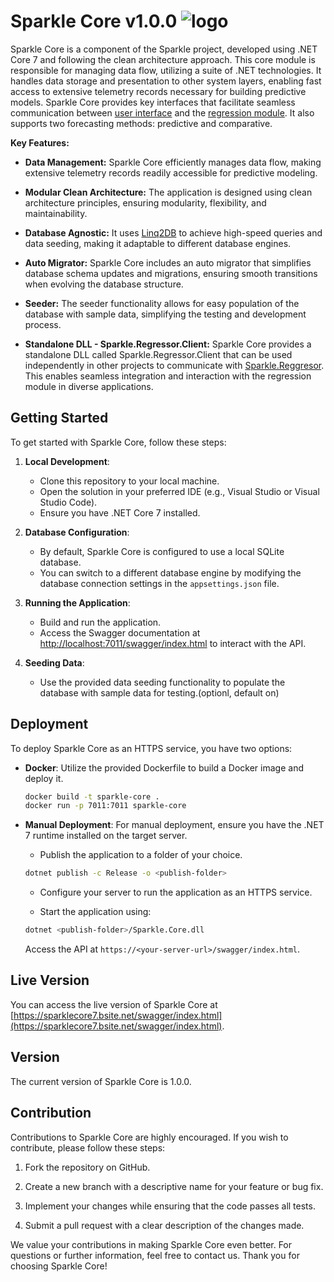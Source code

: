 # Sparkle Core v1.0.0 ![logo](https://github.com/norbertszsor/Sparkle.Core/assets/47736350/5e6b94ef-2b4b-4a89-8521-dded7cb017cf)


Sparkle Core is a component of the Sparkle project, developed using .NET Core 7 and following the clean architecture approach. This core module is responsible for managing data flow, utilizing a suite of .NET technologies. It handles data storage and presentation to other system layers, enabling fast access to extensive telemetry records necessary for building predictive models. Sparkle Core provides key interfaces that facilitate seamless communication between [user interface](https://github.com/norbertszsor/Sparkle.Web) and the [regression module](https://github.com/norbertszsor/Sparkle.Regressor). It also supports two forecasting methods: predictive and comparative.

**Key Features:**

- **Data Management:** Sparkle Core efficiently manages data flow, making extensive telemetry records readily accessible for predictive modeling.

- **Modular Clean Architecture:** The application is designed using clean architecture principles, ensuring modularity, flexibility, and maintainability.

- **Database Agnostic:** It uses [Linq2DB](https://linq2db.github.io/) to achieve high-speed queries and data seeding, making it adaptable to different database engines.
  
- **Auto Migrator:** Sparkle Core includes an auto migrator that simplifies database schema updates and migrations, ensuring smooth transitions when evolving the database structure.

- **Seeder:** The seeder functionality allows for easy population of the database with sample data, simplifying the testing and development process.

- **Standalone DLL - Sparkle.Regressor.Client:** Sparkle Core provides a standalone DLL called Sparkle.Regressor.Client that can be used independently in other projects to communicate with [Sparkle.Reggresor](https://github.com/norbertszsor/Sparkle.Regressor). This enables seamless integration and interaction with the regression module in diverse applications.

## Getting Started

To get started with Sparkle Core, follow these steps:

1. **Local Development**:
   - Clone this repository to your local machine.
   - Open the solution in your preferred IDE (e.g., Visual Studio or Visual Studio Code).
   - Ensure you have .NET Core 7 installed.

2. **Database Configuration**:
   - By default, Sparkle Core is configured to use a local SQLite database.
   - You can switch to a different database engine by modifying the database connection settings in the `appsettings.json` file.

3. **Running the Application**:
   - Build and run the application.
   - Access the Swagger documentation at [http://localhost:7011/swagger/index.html](https://localhost:7011/swagger/index.html) to interact with the API.

4. **Seeding Data**:
   - Use the provided data seeding functionality to populate the database with sample data for testing.(optionl, default on)

## Deployment

To deploy Sparkle Core as an HTTPS service, you have two options:

- **Docker**: Utilize the provided Dockerfile to build a Docker image and deploy it.

   ```bash
   docker build -t sparkle-core .
   docker run -p 7011:7011 sparkle-core
   ```

- **Manual Deployment**: For manual deployment, ensure you have the .NET 7 runtime installed on the target server.

   - Publish the application to a folder of your choice.
   
   ```bash
   dotnet publish -c Release -o <publish-folder>
   ```

   - Configure your server to run the application as an HTTPS service.

   - Start the application using:

   ```bash
   dotnet <publish-folder>/Sparkle.Core.dll
   ```

   Access the API at `https://<your-server-url>/swagger/index.html`.

## Live Version

You can access the live version of Sparkle Core at [https://sparklecore7.bsite.net/swagger/index.html](https://sparklecore7.bsite.net/swagger/index.html).

## Version

The current version of Sparkle Core is 1.0.0.

## Contribution

Contributions to Sparkle Core are highly encouraged. If you wish to contribute, please follow these steps:

1. Fork the repository on GitHub.

2. Create a new branch with a descriptive name for your feature or bug fix.

3. Implement your changes while ensuring that the code passes all tests.

4. Submit a pull request with a clear description of the changes made.

We value your contributions in making Sparkle Core even better. For questions or further information, feel free to contact us. Thank you for choosing Sparkle Core!
